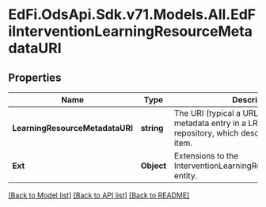 # EdFi.OdsApi.Sdk.v71.Models.All.EdFiInterventionLearningResourceMetadataURI

## Properties

Name | Type | Description | Notes
------------ | ------------- | ------------- | -------------
**LearningResourceMetadataURI** | **string** | The URI (typical a URL) pointing to the metadata entry in a LRMI metadata repository, which describes this content item. | 
**Ext** | **Object** | Extensions to the InterventionLearningResourceMetadataURI entity. | [optional] 

[[Back to Model list]](../README.md#documentation-for-models) [[Back to API list]](../README.md#documentation-for-api-endpoints) [[Back to README]](../README.md)

